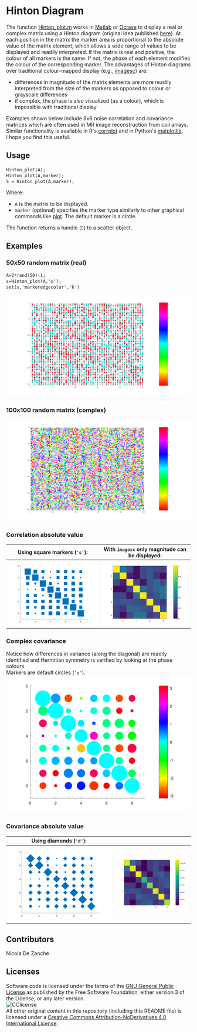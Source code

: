 # Hinton Diagram
The function [Hinton_plot.m](https://github.com/dezanche/Hinton_plot/blob/main/Hinton_plot.m) works in [Matlab](https://www.mathworks.com/products/matlab.html) or [Octave](https://octave.org/) to display a real or complex matrix using a Hinton diagram (original idea published [here](https://doi.org/10.1037/0033-295x.98.1.74)). At each position in the matrix the marker area is proportional to the absolute value of the matrix element, which allows a wide range of values to be displayed and readily interpreted. If the matrix is real and positive, the colour of all markers is the same. If not, the phase of each element modifies the colour of the corresponding marker.
The advantages of Hinton diagrams over traditional colour-mapped display (e.g., [imagesc](https://octave.sourceforge.io/octave/function/imagesc.html)) are:
- differences in magnitude of the matrix elements are more readily interpreted from the size of the markers as opposed to colour or grayscale differences
- if complex, the phase is also visualized (as a colour), which is impossible with traditional display

Examples shown below include 8x8 noise correlation and covariance matrices which are often used in MR image reconstruction from coil arrays. 
Similar functionality is available in R's [corrplot](https://cran.r-project.org/web/packages/corrplot/vignettes/corrplot-intro.html) and in Python's [matplotlib](https://matplotlib.org/stable/gallery/specialty_plots/hinton_demo.html).\
I hope you find this useful.

## Usage
```
Hinton_plot(A);
Hinton_plot(A,marker);
S = Hinton_plot(A,marker);
```
Where:
- `A` is the matrix to be displayed.
- `marker` (optional) specifies the marker type similarly to other graphical commands like [plot](https://octave.sourceforge.io/octave/function/plot.html). The default marker is a circle.

The function returns a handle (`S`) to a scatter object.

## Examples

### 50x50 random matrix (real)
```
A=2*rand(50)-1;
s=Hinton_plot(A,'s');
set(s,'markeredgecolor','k')
```
![50x50 random real matrix](https://github.com/dezanche/Hinton_plot/blob/main/Output_examples/50x50_rand.svg)

### 100x100 random matrix (complex)
![100x100 random complex matrix](https://github.com/dezanche/Hinton_plot/blob/main/Output_examples/100x100_rand.svg)

### Correlation absolute value

|Using square markers (`'s'`):|With `imagesc` only magnitude can be displayed:|
:-------------------------:|:-------------------------:
|![abs correlation](https://github.com/dezanche/Hinton_plot/blob/main/Output_examples/correlation_abs_Hinton.svg)|![abs correlation imagesc](https://github.com/dezanche/Hinton_plot/blob/main/Output_examples/correlation_abs_imagesc.png)|

### Complex covariance
Notice how differences in variance (along the diagonal) are readily identified and Hermitian symmetry is verified by looking at the phase colours.\
Markers are default circles (`'o'`).\
![complex covariance](https://github.com/dezanche/Hinton_plot/blob/main/Output_examples/covariance_Hinton.svg)

### Covariance absolute value

|Using diamonds (`'d'`):   |                          |
:-------------------------:|:-------------------------:
|![abs covariance](https://github.com/dezanche/Hinton_plot/blob/main/Output_examples/covariance_abs_Hinton.svg)|![abs covariance imagesc](https://github.com/dezanche/Hinton_plot/blob/main/Output_examples/covariance_abs_imagesc.png)|

## Contributors
Nicola De Zanche

## Licenses
Software code is licensed under the terms of the [GNU General Public License](https://www.gnu.org/licenses/gpl-3.0.en.html) as published by the Free Software Foundation, either version 3 of the License, or any later version.\
![CClicense](https://i.creativecommons.org/l/by-nd/4.0/88x31.png)\
All other original content in this repository (including this README file) is licensed under a [Creative Commons Attribution-NoDerivatives 4.0 International License](https://creativecommons.org/licenses/by-nd/4.0/).
